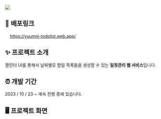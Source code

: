 <img src="https://capsule-render.vercel.app/api?type=waving&height=130&section=header&text=윰니의%20투두리스트&fontSize=28&fontColor=ffffff&color=timeGradient" />

## 🔗 배포링크

<a href="https://yuumni-todolist.web.app/"><img src="public/favicon.ico" width="16" height="16" />https://yuumni-todolist.web.app/</a>  




      
## ✨ 프로젝트 소개

캘린더 UI를 통해서 날짜별로 할일 목록들을 생성할 수 있는 **일정관리 웹 서비스**입니다.  




        
## ⏰ 개발 기간

2023 / 10 / 23 ~ 계속 진행 중에 있습니다.  



      

## 🖥️ 프로젝트 화면
